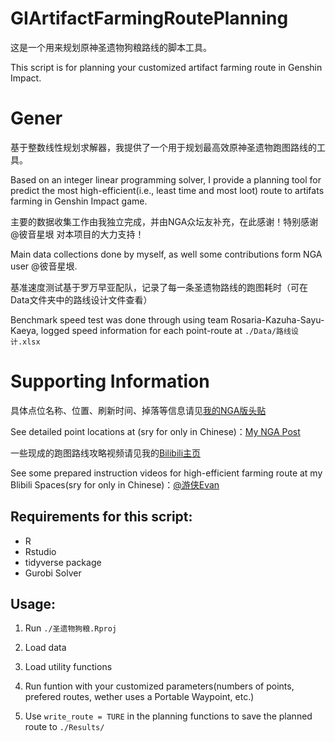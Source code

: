 # GIArtifactFarmingRoutePlanning
这是一个用来规划原神圣遗物狗粮路线的脚本工具。

This script is for planning your customized artifact farming route in Genshin Impact.

# Gener
基于整数线性规划求解器，我提供了一个用于规划最高效原神圣遗物跑图路线的工具。

Based on an integer linear programming solver, I provide a planning tool for predict the most high-efficient(i.e., least time and most loot) route to artifats farming in Genshin Impact game.

主要的数据收集工作由我独立完成，并由NGA众坛友补充，在此感谢！特别感谢 @彼音星垠 对本项目的大力支持！

Main data collections done by myself, as well some contributions form NGA user @彼音星垠.

基准速度测试基于罗万早亚配队，记录了每一条圣遗物路线的跑图耗时（可在Data文件夹中的路线设计文件查看）

Benchmark speed test was done through using team Rosaria-Kazuha-Sayu-Kaeya, logged speed information for each point-route at `./Data/路线设计.xlsx`

# Supporting Information
具体点位名称、位置、刷新时间、掉落等信息请见[我的NGA版头贴](https://nga.178.com/read.php?tid=27875210)

See detailed point locations at (sry for only in Chinese)：[My NGA Post](https://nga.178.com/read.php?tid=27875210)

一些现成的跑图路线攻略视频请见我的[Bilibili主页](https://space.bilibili.com/1897138)

See some prepared instruction videos for high-efficient farming route at my Blibili Spaces(sry for only in Chinese)：[@游侠Evan](https://space.bilibili.com/1897138)

## Requirements for this script:
- R
- Rstudio
- tidyverse package
- Gurobi Solver

## Usage:
1. Run `./圣遗物狗粮.Rproj`

2. Load data

3. Load utility functions

4. Run funtion with your customized parameters(numbers of points, prefered routes, wether uses a Portable Waypoint, etc.)

5. Use `write_route = TURE` in the planning functions to save the planned route to `./Results/`
